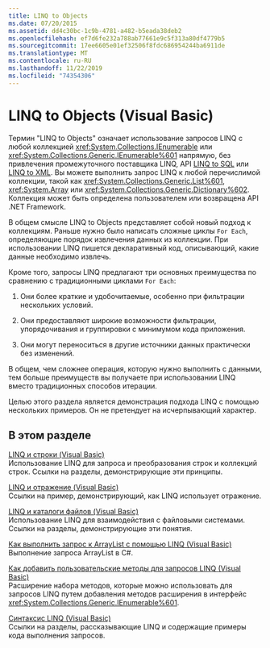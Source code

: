 ```yaml
---
title: LINQ to Objects
ms.date: 07/20/2015
ms.assetid: dd4c30bc-1c9b-4781-a482-b5eada38deb2
ms.openlocfilehash: ef7d6fe232a788ab77661e9c5f313a80df4779b5
ms.sourcegitcommit: 17ee6605e01ef32506f8fdc686954244ba6911de
ms.translationtype: MT
ms.contentlocale: ru-RU
ms.lasthandoff: 11/22/2019
ms.locfileid: "74354306"
---
```

# <a name="linq-to-objects-visual-basic"></a>LINQ to Objects (Visual Basic)
Термин "LINQ to Objects" означает использование запросов LINQ с любой коллекцией <xref:System.Collections.IEnumerable> или <xref:System.Collections.Generic.IEnumerable%601> напрямую, без привлечения промежуточного поставщика LINQ, API [LINQ to SQL](../../../../framework/data/adonet/sql/linq/index.md) или [LINQ to XML](../../../../visual-basic/programming-guide/concepts/linq/linq-to-xml.md). Вы можете выполнить запрос LINQ к любой перечислимой коллекции, такой как <xref:System.Collections.Generic.List%601>, <xref:System.Array> или <xref:System.Collections.Generic.Dictionary%602>. Коллекция может быть определена пользователем или возвращена API .NET Framework.  
  
 В общем смысле LINQ to Objects представляет собой новый подход к коллекциям. Раньше нужно было написать сложные циклы `For Each`, определяющие порядок извлечения данных из коллекции. При использовании LINQ пишется декларативный код, описывающий, какие данные необходимо извлечь.  
  
 Кроме того, запросы LINQ предлагают три основных преимущества по сравнению с традиционными циклами `For Each`:  
  
1. Они более краткие и удобочитаемые, особенно при фильтрации нескольких условий.  
  
2. Они предоставляют широкие возможности фильтрации, упорядочивания и группировки с минимумом кода приложения.  
  
3. Они могут переноситься в другие источники данных практически без изменений.  
  
 В общем, чем сложнее операция, которую нужно выполнить с данными, тем больше преимуществ вы получаете при использовании LINQ вместо традиционных способов итерации.  
  
 Целью этого раздела является демонстрация подхода LINQ с помощью нескольких примеров. Он не претендует на исчерпывающий характер.  
  
## <a name="in-this-section"></a>В этом разделе  
 [LINQ и строки (Visual Basic)](../../../../visual-basic/programming-guide/concepts/linq/linq-and-strings.md)  
 Использование LINQ для запроса и преобразования строк и коллекций строк. Ссылки на разделы, демонстрирующие эти принципы.  
  
 [LINQ и отражение (Visual Basic)](../../../../visual-basic/programming-guide/concepts/linq/linq-and-reflection.md)  
 Ссылки на пример, демонстрирующий, как LINQ использует отражение.  
  
 [LINQ и каталоги файлов (Visual Basic)](../../../../visual-basic/programming-guide/concepts/linq/linq-and-file-directories.md)  
 Использование LINQ для взаимодействия с файловыми системами. Ссылки на разделы, демонстрирующие эти понятия.  
  
 [Как выполнить запрос к ArrayList с помощью LINQ (Visual Basic)](../../../../visual-basic/programming-guide/concepts/linq/how-to-query-an-arraylist-with-linq.md)  
 Выполнение запроса ArrayList в C#.  
  
 [Как добавить пользовательские методы для запросов LINQ (Visual Basic)](../../../../visual-basic/programming-guide/concepts/linq/how-to-add-custom-methods-for-linq-queries.md)  
 Расширение набора методов, которые можно использовать для запросов LINQ путем добавления методов расширения в интерфейс <xref:System.Collections.Generic.IEnumerable%601>.  
  
 [Синтаксис LINQ (Visual Basic)](../../../../visual-basic/programming-guide/concepts/linq/index.md)  
 Ссылки на разделы, рассказывающие LINQ и содержащие примеры кода выполнения запросов.

